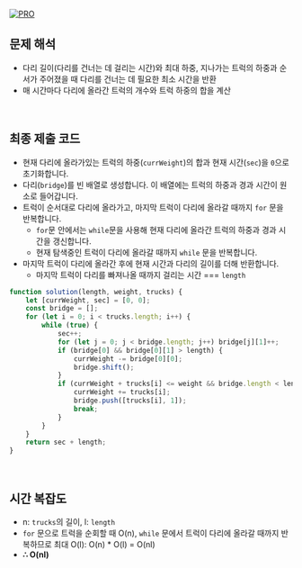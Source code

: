 [![PRO]][Link]

## 문제 해석

-   다리 길이(다리를 건너는 데 걸리는 시간)와 최대 하중, 지나가는 트럭의 하중과 순서가 주어졌을 때 다리를 건너는 데 필요한 최소 시간을 반환
-   매 시간마다 다리에 올라간 트럭의 개수와 트럭 하중의 합을 계산

<br>

## 최종 제출 코드

-   현재 다리에 올라가있는 트럭의 하중(`currWeight`)의 합과 현재 시간(`sec`)을 `0`으로 초기화합니다.
-   다리(`bridge`)를 빈 배열로 생성합니다. 이 배열에는 트럭의 하중과 경과 시간이 원소로 들어갑니다.
-   트럭이 순서대로 다리에 올라가고, 마지막 트럭이 다리에 올라갈 때까지 `for` 문을 반복합니다.
    -   `for`문 안에서는 `while`문을 사용해 현재 다리에 올라간 트럭의 하중과 경과 시간을 갱신합니다.
    -   현재 탐색중인 트럭이 다리에 올라갈 때까지 `while` 문을 반복합니다.
-   마지막 트럭이 다리에 올라간 후에 현재 시간과 다리의 길이를 더해 반환합니다.
    -   마지막 트럭이 다리를 빠져나올 때까지 걸리는 시간 === `length`

```js
function solution(length, weight, trucks) {
    let [currWeight, sec] = [0, 0];
    const bridge = [];
    for (let i = 0; i < trucks.length; i++) {
        while (true) {
            sec++;
            for (let j = 0; j < bridge.length; j++) bridge[j][1]++;
            if (bridge[0] && bridge[0][1] > length) {
                currWeight -= bridge[0][0];
                bridge.shift();
            }
            if (currWeight + trucks[i] <= weight && bridge.length < length) {
                currWeight += trucks[i];
                bridge.push([trucks[i], 1]);
                break;
            }
        }
    }
    return sec + length;
}
```

<br>

## 시간 복잡도

-   n: `trucks`의 길이, l: `length`
-   `for` 문으로 트럭을 순회할 때 O(n), `while` 문에서 트럭이 다리에 올라갈 때까지 반복하므로 최대 O(l): O(n) \* O(l) = O(nl)
-   **∴ O(nl)**

<!---------------------------------------------------------------------------->

[PRO]: https://github.com/GoSSaChin/algorithm-js/assets/107768516/67c43b52-bc3f-4571-a249-5519021afbb0
[Link]: https://school.programmers.co.kr/learn/courses/30/lessons/42583

